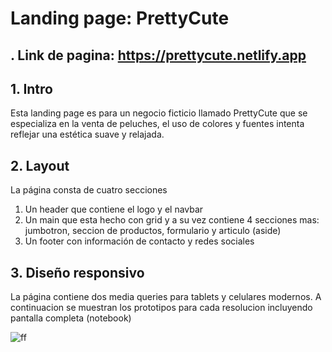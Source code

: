 # Landing page: PrettyCute

## . Link de pagina: https://prettycute.netlify.app

## 1. Intro
Esta landing page es para un negocio ficticio llamado PrettyCute que se especializa en la venta de peluches, el uso de colores y fuentes
intenta reflejar una estética suave y relajada.
## 2. Layout
La página consta de cuatro secciones
1. Un header que contiene el logo y el navbar
2. Un main que esta hecho con grid y a su vez contiene 4 secciones mas: jumbotron, seccion de productos, formulario y articulo (aside)
3. Un footer con información de contacto y redes sociales
## 3. Diseño responsivo
La página contiene dos media queries para tablets y celulares modernos. A continuacion se muestran los prototipos para cada resolucion incluyendo pantalla completa (notebook)

![ff](https://github.com/Tania-Bobadilla/landing_page/assets/135383254/45b5cbb1-4de0-4fea-88c6-b09b391f4210)
